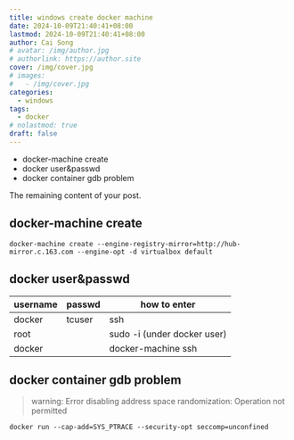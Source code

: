 ```yaml
---
title: windows create docker machine
date: 2024-10-09T21:40:41+08:00
lastmod: 2024-10-09T21:40:41+08:00
author: Cai Song
# avatar: /img/author.jpg
# authorlink: https://author.site
cover: /img/cover.jpg
# images:
#   - /img/cover.jpg
categories:
  - windows
tags:
  - docker
# nolastmod: true
draft: false
---
```


<!-- MarkdownTOC -->

- docker-machine create
- docker user&passwd
- docker container gdb problem

<!--more-->

The remaining content of your post.
## docker-machine create
```shell
docker-machine create --engine-registry-mirror=http://hub-mirror.c.163.com --engine-opt -d virtualbox default
```

## docker user&passwd
| username | passwd | how to enter |
|:--|:--|--|
| docker | tcuser | ssh |
| root |  | sudo -i (under docker user) |
| docker |  | docker-machine ssh <machine-name> |

## docker container gdb problem
> warning: Error disabling address space randomization: Operation not permitted

```shell
docker run --cap-add=SYS_PTRACE --security-opt seccomp=unconfined
```
